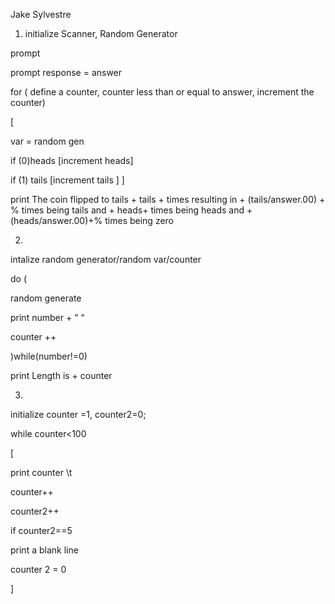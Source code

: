 

Jake Sylvestre



1. initialize Scanner, Random Generator

prompt

prompt response = answer

for ( define a counter, counter less than or equal to answer, increment the counter)

[

var = random gen

if (0)heads [increment heads]

if (1) tails [increment tails ]  ]

print The coin flipped to tails + tails + times resulting in + (tails/answer.00) + % times being tails and + heads+ times being heads and +(heads/answer.00)+% times being zero




2.



intalize random generator/random var/counter

do (

random generate

print number + “ “

counter ++

)while(number!=0)

print Length is + counter



3.

initialize counter =1, counter2=0;

while counter<100

[

print counter \t

counter++

counter2++

if counter2==5

print a blank line

counter 2 = 0



] 
